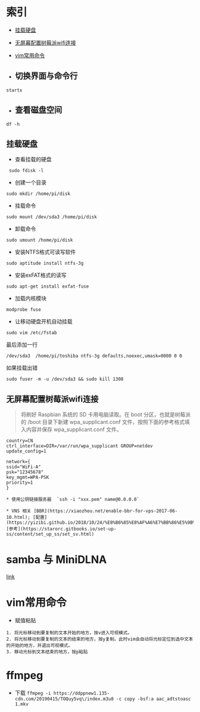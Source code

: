 # 索引

* [挂载硬盘](#挂载硬盘)

* [无屏幕配置树莓派wifi连接](#无屏幕配置树莓派wifi连接)

* [vim常用命令](#vim常用命令)

* ## 切换界面与命令行

` startx `

* ## 查看磁盘空间
 
 `df -h`

## 挂载硬盘
 * 查看挂载的硬盘

` sudo fdisk -l`

* 创建一个目录

`sudo mkdir /home/pi/disk`

* 挂载命令

`sudo mount /dev/sda3 /home/pi/disk`

* 卸载命令

`sudo umount /home/pi/disk`

* 安装NTFS格式可读写软件

`sudo aptitude install ntfs-3g`

* 安装exFAT格式的读写

`sudo apt-get install exfat-fuse`

* 加载内核模块

`modprobe fuse`

* 让移动硬盘开机自动挂载

`sudo vim /etc/fstab`

最后添加一行

`/dev/sda3  /home/pi/toshiba ntfs-3g defaults,noexec,umask=0000 0 0`

如果挂载出错

`sudo fuser -m -u /dev/sda3 && sudo kill 1308`

## 无屏幕配置树莓派wifi连接
> 将刷好 Raspbian 系统的 SD 卡用电脑读取。在 boot 分区，也就是树莓派的 /boot 目录下新建 wpa_supplicant.conf 文件，按照下面的参考格式填入内容并保存 wpa_supplicant.conf 文件。
```
country=CN
ctrl_interface=DIR=/var/run/wpa_supplicant GROUP=netdev
update_config=1
 
network={
ssid="WiFi-A"
psk="12345678"
key_mgmt=WPA-PSK
priority=1
}

* 使用公钥链接服务器  `ssh -i "xxx.pem" name@0.0.0.0`

* VNS 相关 [BBR](https://xiaozhou.net/enable-bbr-for-vps-2017-06-10.html); [配置](https://yizibi.github.io/2018/10/24/%E8%B6%85%E8%AF%A6%E7%BB%86%E5%9B%BE%E6%96%87%E5%85%8D%E8%B4%B9%E6%90%AD%E5%BB%BAVPS,VPN%E9%85%8D%E7%BD%AE/); [参考](https://starorc.gitbooks.io/set-up-ss/content/set_up_ss/set_sv.html)

```

# samba 与 MiniDLNA

[link](https://www.jianshu.com/p/7dc8f2a01c27)

# vim常用命令

* 赋值粘贴 

```
1. 将光标移动到要复制的文本开始的地方，按v进入可视模式。
2. 将光标移动到要复制的文本的结束的地方，按y复制。此时vim会自动将光标定位到选中文本的开始的地方，并退出可视模式。
3. 移动光标到文本结束的地方，按p粘贴

```


# ffmpeg

* 下载 `ffmpeg -i https://ddppnew1.135-cdn.com/20190415/TOQuy5vq\/index.m3u8 -c copy -bsf:a aac_adtstoasc 1.mkv`